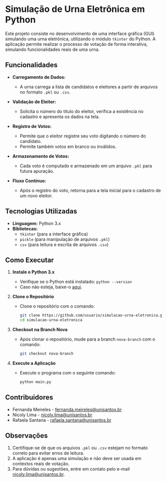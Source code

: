 # Simulação de Urna Eletrônica em Python

Este projeto consiste no desenvolvimento de uma interface gráfica (GUI) simulando uma urna eletrônica, utilizando o módulo `tkinter` do Python. A aplicação permite realizar o processo de votação de forma interativa, simulando funcionalidades reais de uma urna.

## Funcionalidades

- **Carregamento de Dados:** 
  - A urna carrega a lista de candidatos e eleitores a partir de arquivos no formato `.pkl` ou `.csv`.
  
- **Validação de Eleitor:** 
  - Solicita o número do título do eleitor, verifica a existência no cadastro e apresenta os dados na tela.

- **Registro de Votos:**
  - Permite que o eleitor registre seu voto digitando o número do candidato.
  - Permite também votos em branco ou inválidos.

- **Armazenamento de Votos:**
  - Cada voto é computado e armazenado em um arquivo `.pkl` para futura apuração.

- **Fluxo Contínuo:**
  - Após o registro do voto, retorna para a tela inicial para o cadastro de um novo eleitor.

## Tecnologias Utilizadas

- **Linguagem:** Python 3.x
- **Bibliotecas:** 
  - `tkinter` (para a interface gráfica)
  - `pickle` (para manipulação de arquivos `.pkl`)
  - `csv` (para leitura e escrita de arquivos `.csv`)

## Como Executar

1. **Instale o Python 3.x**
   - Verifique se o Python está instalado: `python --version`
   - Caso não esteja, baixe-o [aqui](https://www.python.org/downloads/).

2. **Clone o Repositório**
   - Clone o repositório com o comando:
     ```bash
     git clone https://github.com/usuario/simulacao-urna-eletronica.git
     cd simulacao-urna-eletronica
     ```

3. **Checkout na Branch Nova**
   - Após clonar o repositório, mude para a branch `nova-branch` com o comando:
     ```bash
     git checkout nova-branch
     ```

4. **Execute a Aplicação**
   - Execute o programa com o seguinte comando:
     ```bash
     python main.py
     ```

## Contribuidores

- Fernanda Meireles - [fernanda.meireles@unisantos.br](mailto:fernanda.meireles@unisantos.br)
- Nicoly Lima - [nicoly.lima@unisantos.br](mailto:nicoly.lima@unisantos.br)
- Rafaela Santana - [rafaela.santana@unisantos.br](mailto:rafaela.santana@unisantos.br)

## Observações

1. Certifique-se de que os arquivos `.pkl` ou `.csv` estejam no formato correto para evitar erros de leitura.
2. A aplicação é apenas uma simulação e não deve ser usada em contextos reais de votação.
3. Para dúvidas ou sugestões, entre em contato pelo e-mail [nicoly.lima@unisantos.br](mailto:nicoly.lima@unisantos.br).

